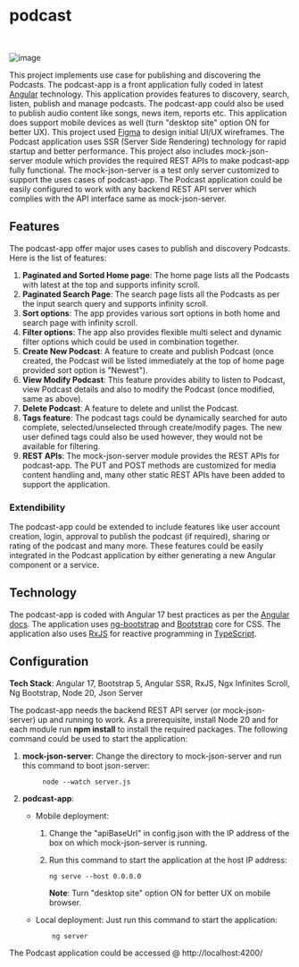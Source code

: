 
# podcast

<br/>

![image](https://github.com/irfan-nagoo/podcast/assets/96521607/c5fae18f-a8f1-49ce-af49-e8c4fc593fdb)


This project implements use case for publishing and discovering the Podcasts. The podcast-app is a front application fully coded in latest [Angular](https://angular.io/) technology. This application provides features to discovery, search, listen, publish and manage podcasts. The podcast-app could also be used to publish audio content like songs, news item, reports etc. This application does support mobile devices as well (turn "desktop site" option ON for better UX). This project used [Figma](https://www.figma.com/) to design initial UI/UX wireframes. The Podcast application uses SSR (Server Side Rendering) technology for rapid startup and better performance. This project also includes mock-json-server module which provides the required REST APIs to make podcast-app fully functional. The mock-json-server is a test only server customized to support the uses cases of podcast-app. The Podcast application could be easily configured to work with any backend REST API server which complies with the API interface same as mock-json-server. 


## Features

The podcast-app offer major uses cases to publish and discovery Podcasts. Here is the list of features:

  1. **Paginated and Sorted Home page**: The home page lists all the Podcasts with latest at the top and supports infinity scroll.
  2. **Paginated Search Page**: The search page lists all the Podcasts as per the input search query and supports infinity scroll.
  3. **Sort options**: The app provides various sort options in both home and search page with infinity scroll.
  4. **Filter options**: The app also provides flexible multi select and dynamic filter options which could be used in combination together.
  5. **Create New Podcast**: A feature to create and publish Podcast (once created, the Podcast will be listed immediately at the top of home page provided sort option is "Newest").
  6. **View Modify Podcast**: This feature provides ability to listen to Podcast, view Podcast details and also to modify the Podcast (once modified, same as above).
  7. **Delete Podcast**: A feature to delete and unlist the Podcast.
  8. **Tags feature**: The podcast tags could be dynamically searched for auto complete, selected/unselected through create/modify pages. The new user defined tags could also be used however, they would not be available for filtering.
  9. **REST APIs**: The mock-json-server module provides the REST APIs for podcast-app. The PUT and POST methods are customized for media content handling and, many other static REST APIs have been added to support the application.


### Extendibility

The podcast-app could be extended to include features like user account creation, login, approval to publish the podcast (if required), sharing or rating of the podcast and many more. These features could be easily integrated in the Podcast application by either generating a new Angular component or a service.


## Technology

The podcast-app is coded with Angular 17 best practices as per the [Angular docs](https://angular.io/docs). The application uses [ng-bootstrap](https://ng-bootstrap.github.io/#/getting-started) and [Bootstrap](https://getbootstrap.com/docs/5.3/getting-started/introduction/) core for CSS. The application also uses [RxJS](https://rxjs.dev/guide/overview) for reactive programming in [TypeScript](https://www.typescriptlang.org/docs/).


## Configuration


**Tech Stack**: Angular 17, Bootstrap 5, Angular SSR, RxJS, Ngx Infinites Scroll, Ng Bootstrap, Node 20, Json Server


The podcast-app needs the backend REST API server (or mock-json-server) up and running to work. As a prerequisite, install Node 20 and for each module run **npm install** to install the required packages. The following command could be used to start the application:


  1. **mock-json-server**: Change the directory to mock-json-server and run this command to boot json-server:
     
              node --watch server.js
     
  3. **podcast-app**:
     
     - Mobile deployment:
       
         1. Change the "apiBaseUrl" in config.json with the IP address of the box on which mock-json-server is running.
         2. Run this command to start the application at the host IP address:
            
                ng serve --host 0.0.0.0

            **Note**: Turn "desktop site" option ON for better UX on mobile browser.
            
     - Local deployment: Just run this command to start the application:

               ng server

The Podcast application could be accessed @ http://localhost:4200/  
  
